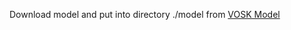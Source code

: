Download model and put into directory ./model from [VOSK Model](https://alphacephei.com/vosk/models)